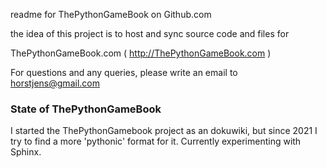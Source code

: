 readme for ThePythonGameBook on Github.com

the idea of this project is to host and sync source code and files for

ThePythonGameBook.com ( http://ThePythonGameBook.com ) 

For questions and any queries, please write an email to horstjens@gmail.com


### State of ThePythonGameBook
  
I started the ThePythonGamebook project as an dokuwiki, but since 2021 I try to find a more 'pythonic' format for it. Currently experimenting with Sphinx.



